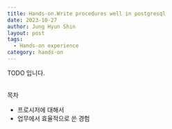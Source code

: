 ```yaml
---
title: Hands-on.Write procedures well in postgresql
date: 2023-10-27
author: Jung Hyun Shin
layout: post
tags:
  - Hands-on experience
category: hands-on
---
```


<div class="highlight"> TODO 입니다. </div>

<br>

목차
- 프로시저에 대해서
- 업무에서 효율적으로 쓴 경험